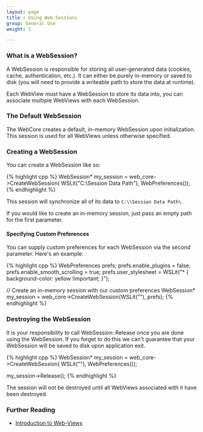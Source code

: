 ```yaml
---
layout: page
title : Using Web-Sessions
group: General Use
weight: 1

---
```


### What is a WebSession?

A WebSession is responsible for storing all user-generated data (cookies, cache, authentication, etc.). It can either be purely in-memory or saved to disk (you will need to provide a writeable path to store the data at runtime).

Each WebView must have a WebSession to store its data into, you can associate multiple WebViews with each WebSession.

### The Default WebSession

The WebCore creates a default, in-memory WebSession upon initialization. This session is used for all WebViews unless otherwise specified.

### Creating a WebSession

You can create a WebSession like so:

{% highlight cpp %}
WebSession* my_session = web_core->CreateWebSession(
  WSLit("C:\\Session Data Path"), WebPreferences());
{% endhighlight %}

This session will synchronize all of its data to `C:\\Session Data Path\`.

If you would like to create an in-memory session, just pass an empty path for the first parameter.

#### Specifying Custom Preferences
You can supply custom preferences for each WebSession via the second parameter. Here's an example:

{% highlight cpp %}
WebPreferences prefs;
prefs.enable_plugins = false;
prefs.enable_smooth_scrolling = true;
prefs.user_stylesheet = WSLit("* { background-color: yellow !important; }");

// Create an in-memory session with our custom preferences
WebSession* my_session = web_core->CreateWebSession(WSLit(""), prefs);
{% endhighlight %}

### Destroying the WebSession
It is your responsibility to call WebSession::Release once you are done using the WebSession. If you forget to do this we can't guarantee that your WebSession will be saved to disk upon application exit.

{% highlight cpp %}
WebSession* my_session = web_core->CreateWebSession(
  WSLit(""), WebPreferences());
  
my_session->Release();
{% endhighlight %}

The session will not be destroyed until all WebViews associated with it have been destroyed.

### Further Reading

 * [Introduction to Web-Views](http://wiki.awesomium.com/general-use/introduction-to-web-views.html)
